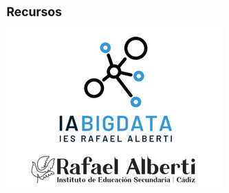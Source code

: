# Recursos

<img class="r-stretch" style="text-align: center" src="assets/logos-combinados-iabd.png">

## 